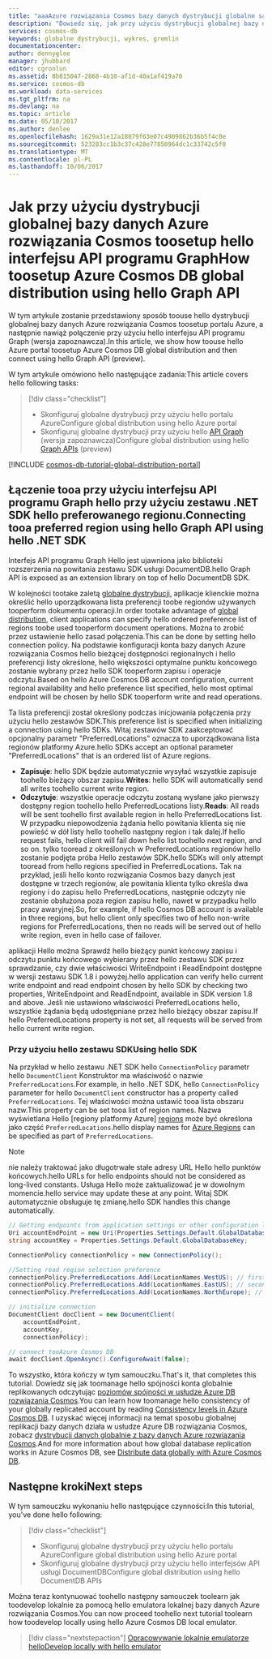 ```yaml
---
title: "aaaAzure rozwiązania Cosmos bazy danych dystrybucji globalne samouczek dotyczący interfejsu API programu Graph | Dokumentacja firmy Microsoft"
description: "Dowiedz się, jak przy użyciu dystrybucji globalnej bazy danych Azure rozwiązania Cosmos toosetup hello interfejsu API programu Graph."
services: cosmos-db
keywords: globalne dystrybucji, wykres, gremlin
documentationcenter: 
author: dennyglee
manager: jhubbard
editor: cgronlun
ms.assetid: 8b815047-2868-4b10-af1d-40a1af419a70
ms.service: cosmos-db
ms.workload: data-services
ms.tgt_pltfrm: na
ms.devlang: na
ms.topic: article
ms.date: 05/10/2017
ms.author: denlee
ms.openlocfilehash: 1629a31e12a18079f63e07c4909862b36b5f4c0e
ms.sourcegitcommit: 523283cc1b3c37c428e77850964dc1c33742c5f0
ms.translationtype: MT
ms.contentlocale: pl-PL
ms.lasthandoff: 10/06/2017
---
```

# <a name="how-toosetup-azure-cosmos-db-global-distribution-using-hello-graph-api"></a><span data-ttu-id="50c6d-104">Jak przy użyciu dystrybucji globalnej bazy danych Azure rozwiązania Cosmos toosetup hello interfejsu API programu Graph</span><span class="sxs-lookup"><span data-stu-id="50c6d-104">How toosetup Azure Cosmos DB global distribution using hello Graph API</span></span>

<span data-ttu-id="50c6d-105">W tym artykule zostanie przedstawiony sposób toouse hello dystrybucji globalnej bazy danych Azure rozwiązania Cosmos toosetup portalu Azure, a następnie nawiąż połączenie przy użyciu hello interfejsu API programu Graph (wersja zapoznawcza).</span><span class="sxs-lookup"><span data-stu-id="50c6d-105">In this article, we show how toouse hello Azure portal toosetup Azure Cosmos DB global distribution and then connect using hello Graph API (preview).</span></span>

<span data-ttu-id="50c6d-106">W tym artykule omówiono hello następujące zadania:</span><span class="sxs-lookup"><span data-stu-id="50c6d-106">This article covers hello following tasks:</span></span> 

> [!div class="checklist"]
> * <span data-ttu-id="50c6d-107">Skonfiguruj globalne dystrybucji przy użyciu hello portalu Azure</span><span class="sxs-lookup"><span data-stu-id="50c6d-107">Configure global distribution using hello Azure portal</span></span>
> * <span data-ttu-id="50c6d-108">Skonfiguruj globalne dystrybucji przy użyciu hello [API Graph](graph-introduction.md) (wersja zapoznawcza)</span><span class="sxs-lookup"><span data-stu-id="50c6d-108">Configure global distribution using hello [Graph APIs](graph-introduction.md) (preview)</span></span>

[!INCLUDE [cosmos-db-tutorial-global-distribution-portal](../../includes/cosmos-db-tutorial-global-distribution-portal.md)]


## <a name="connecting-tooa-preferred-region-using-hello-graph-api-using-hello-net-sdk"></a><span data-ttu-id="50c6d-109">Łączenie tooa przy użyciu interfejsu API programu Graph hello przy użyciu zestawu .NET SDK hello preferowanego regionu.</span><span class="sxs-lookup"><span data-stu-id="50c6d-109">Connecting tooa preferred region using hello Graph API using hello .NET SDK</span></span>

<span data-ttu-id="50c6d-110">Interfejs API programu Graph Hello jest ujawniona jako biblioteki rozszerzenia na powitania zestawu SDK usługi DocumentDB.</span><span class="sxs-lookup"><span data-stu-id="50c6d-110">hello Graph API is exposed as an extension library on top of hello DocumentDB SDK.</span></span>

<span data-ttu-id="50c6d-111">W kolejności tootake zaletą [globalne dystrybucji](distribute-data-globally.md), aplikacje klienckie można określić hello uporządkowana lista preferencji toobe regionów używanych tooperform dokumentu operacji.</span><span class="sxs-lookup"><span data-stu-id="50c6d-111">In order tootake advantage of [global distribution](distribute-data-globally.md), client applications can specify hello ordered preference list of regions toobe used tooperform document operations.</span></span> <span data-ttu-id="50c6d-112">Można to zrobić przez ustawienie hello zasad połączenia.</span><span class="sxs-lookup"><span data-stu-id="50c6d-112">This can be done by setting hello connection policy.</span></span> <span data-ttu-id="50c6d-113">Na podstawie konfiguracji konta bazy danych Azure rozwiązania Cosmos hello bieżącej dostępności regionalnych i hello preferencji listy określone, hello większości optymalne punktu końcowego zostanie wybrany przez hello SDK tooperform zapisu i operacje odczytu.</span><span class="sxs-lookup"><span data-stu-id="50c6d-113">Based on hello Azure Cosmos DB account configuration, current regional availability and hello preference list specified, hello most optimal endpoint will be chosen by hello SDK tooperform write and read operations.</span></span>

<span data-ttu-id="50c6d-114">Ta lista preferencji został określony podczas inicjowania połączenia przy użyciu hello zestawów SDK.</span><span class="sxs-lookup"><span data-stu-id="50c6d-114">This preference list is specified when initializing a connection using hello SDKs.</span></span> <span data-ttu-id="50c6d-115">Witaj zestawów SDK zaakceptować opcjonalny parametr "PreferredLocations" oznacza to uporządkowana lista regionów platformy Azure.</span><span class="sxs-lookup"><span data-stu-id="50c6d-115">hello SDKs accept an optional parameter "PreferredLocations" that is an ordered list of Azure regions.</span></span>

* <span data-ttu-id="50c6d-116">**Zapisuje**: hello SDK będzie automatycznie wysyłać wszystkie zapisuje toohello bieżący obszar zapisu.</span><span class="sxs-lookup"><span data-stu-id="50c6d-116">**Writes**: hello SDK will automatically send all writes toohello current write region.</span></span>
* <span data-ttu-id="50c6d-117">**Odczytuje**: wszystkie operacje odczytu zostaną wysłane jako pierwszy dostępny region toohello hello PreferredLocations listy.</span><span class="sxs-lookup"><span data-stu-id="50c6d-117">**Reads**: All reads will be sent toohello first available region in hello PreferredLocations list.</span></span> <span data-ttu-id="50c6d-118">W przypadku niepowodzenia żądania hello powitania klienta się nie powieść w dół listy hello toohello następny region i tak dalej.</span><span class="sxs-lookup"><span data-stu-id="50c6d-118">If hello request fails, hello client will fail down hello list toohello next region, and so on.</span></span> <span data-ttu-id="50c6d-119">tylko tooread z określonych w PreferredLocations regionów hello zostanie podjęta próba Hello zestawów SDK.</span><span class="sxs-lookup"><span data-stu-id="50c6d-119">hello SDKs will only attempt tooread from hello regions specified in PreferredLocations.</span></span> <span data-ttu-id="50c6d-120">Tak na przykład, jeśli hello konto rozwiązania Cosmos bazy danych jest dostępne w trzech regionów, ale powitania klienta tylko określa dwa regiony i do zapisu hello PreferredLocations, następnie odczyty nie zostanie obsłużona poza region zapisu hello, nawet w przypadku hello pracy awaryjnej.</span><span class="sxs-lookup"><span data-stu-id="50c6d-120">So, for example, if hello Cosmos DB account is available in three regions, but hello client only specifies two of hello non-write regions for PreferredLocations, then no reads will be served out of hello write region, even in hello case of failover.</span></span>

<span data-ttu-id="50c6d-121">aplikacji Hello można Sprawdź hello bieżący punkt końcowy zapisu i odczytu punktu końcowego wybierany przez hello zestawu SDK przez sprawdzanie, czy dwie właściwości WriteEndpoint i ReadEndpoint dostępne w wersji zestawu SDK 1.8 i powyżej.</span><span class="sxs-lookup"><span data-stu-id="50c6d-121">hello application can verify hello current write endpoint and read endpoint chosen by hello SDK by checking two properties, WriteEndpoint and ReadEndpoint, available in SDK version 1.8 and above.</span></span> <span data-ttu-id="50c6d-122">Jeśli nie ustawiono właściwości PreferredLocations hello, wszystkie żądania będą udostępniane przez hello bieżący obszar zapisu.</span><span class="sxs-lookup"><span data-stu-id="50c6d-122">If hello PreferredLocations property is not set, all requests will be served from hello current write region.</span></span>

### <a name="using-hello-sdk"></a><span data-ttu-id="50c6d-123">Przy użyciu hello zestawu SDK</span><span class="sxs-lookup"><span data-stu-id="50c6d-123">Using hello SDK</span></span>

<span data-ttu-id="50c6d-124">Na przykład w hello zestawu .NET SDK hello `ConnectionPolicy` parametr hello `DocumentClient` Konstruktor ma właściwość o nazwie `PreferredLocations`.</span><span class="sxs-lookup"><span data-stu-id="50c6d-124">For example, in hello .NET SDK, hello `ConnectionPolicy` parameter for hello `DocumentClient` constructor has a property called `PreferredLocations`.</span></span> <span data-ttu-id="50c6d-125">Tej właściwości można ustawić tooa lista obszaru nazw.</span><span class="sxs-lookup"><span data-stu-id="50c6d-125">This property can be set tooa list of region names.</span></span> <span data-ttu-id="50c6d-126">Nazwa wyświetlana Hello [regiony platformy Azure] [ regions] może być określona jako część `PreferredLocations`.</span><span class="sxs-lookup"><span data-stu-id="50c6d-126">hello display names for [Azure Regions][regions] can be specified as part of `PreferredLocations`.</span></span>

> [!NOTE]
> <span data-ttu-id="50c6d-127">nie należy traktować jako długotrwałe stałe adresy URL Hello hello punktów końcowych.</span><span class="sxs-lookup"><span data-stu-id="50c6d-127">hello URLs for hello endpoints should not be considered as long-lived constants.</span></span> <span data-ttu-id="50c6d-128">Usługa Hello może zaktualizować je w dowolnym momencie.</span><span class="sxs-lookup"><span data-stu-id="50c6d-128">hello service may update these at any point.</span></span> <span data-ttu-id="50c6d-129">Witaj SDK automatycznie obsługuje tę zmianę.</span><span class="sxs-lookup"><span data-stu-id="50c6d-129">hello SDK handles this change automatically.</span></span>
>
>

```cs
// Getting endpoints from application settings or other configuration location
Uri accountEndPoint = new Uri(Properties.Settings.Default.GlobalDatabaseUri);
string accountKey = Properties.Settings.Default.GlobalDatabaseKey;

ConnectionPolicy connectionPolicy = new ConnectionPolicy();

//Setting read region selection preference
connectionPolicy.PreferredLocations.Add(LocationNames.WestUS); // first preference
connectionPolicy.PreferredLocations.Add(LocationNames.EastUS); // second preference
connectionPolicy.PreferredLocations.Add(LocationNames.NorthEurope); // third preference

// initialize connection
DocumentClient docClient = new DocumentClient(
    accountEndPoint,
    accountKey,
    connectionPolicy);

// connect tooAzure Cosmos DB
await docClient.OpenAsync().ConfigureAwait(false);
```

<span data-ttu-id="50c6d-130">To wszystko, która kończy w tym samouczku.</span><span class="sxs-lookup"><span data-stu-id="50c6d-130">That's it, that completes this tutorial.</span></span> <span data-ttu-id="50c6d-131">Dowiedz się jak toomanage hello spójności konta globalnie replikowanych odczytując [poziomów spójności w usłudze Azure DB rozwiązania Cosmos](consistency-levels.md).</span><span class="sxs-lookup"><span data-stu-id="50c6d-131">You can learn how toomanage hello consistency of your globally replicated account by reading [Consistency levels in Azure Cosmos DB](consistency-levels.md).</span></span> <span data-ttu-id="50c6d-132">I uzyskać więcej informacji na temat sposobu globalnej replikacji bazy danych działa w usłudze Azure DB rozwiązania Cosmos, zobacz [dystrybucji danych globalnie z bazy danych Azure rozwiązania Cosmos](distribute-data-globally.md).</span><span class="sxs-lookup"><span data-stu-id="50c6d-132">And for more information about how global database replication works in Azure Cosmos DB, see [Distribute data globally with Azure Cosmos DB](distribute-data-globally.md).</span></span>

## <a name="next-steps"></a><span data-ttu-id="50c6d-133">Następne kroki</span><span class="sxs-lookup"><span data-stu-id="50c6d-133">Next steps</span></span>

<span data-ttu-id="50c6d-134">W tym samouczku wykonaniu hello następujące czynności:</span><span class="sxs-lookup"><span data-stu-id="50c6d-134">In this tutorial, you've done hello following:</span></span>

> [!div class="checklist"]
> * <span data-ttu-id="50c6d-135">Skonfiguruj globalne dystrybucji przy użyciu hello portalu Azure</span><span class="sxs-lookup"><span data-stu-id="50c6d-135">Configure global distribution using hello Azure portal</span></span>
> * <span data-ttu-id="50c6d-136">Skonfiguruj globalne dystrybucji przy użyciu hello interfejsów API usługi DocumentDB</span><span class="sxs-lookup"><span data-stu-id="50c6d-136">Configure global distribution using hello DocumentDB APIs</span></span>

<span data-ttu-id="50c6d-137">Można teraz kontynuować toohello następny samouczek toolearn jak toodevelop lokalnie za pomocą hello emulatora lokalnej bazy danych Azure rozwiązania Cosmos.</span><span class="sxs-lookup"><span data-stu-id="50c6d-137">You can now proceed toohello next tutorial toolearn how toodevelop locally using hello Azure Cosmos DB local emulator.</span></span>

> [!div class="nextstepaction"]
> [<span data-ttu-id="50c6d-138">Opracowywanie lokalnie emulatorze hello</span><span class="sxs-lookup"><span data-stu-id="50c6d-138">Develop locally with hello emulator</span></span>](local-emulator.md)

[regions]: https://azure.microsoft.com/regions/

